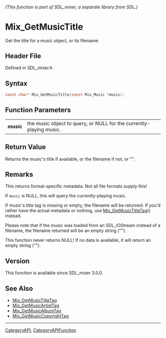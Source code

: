 ###### (This function is part of SDL_mixer, a separate library from SDL.)
# Mix_GetMusicTitle

Get the title for a music object, or its filename.

## Header File

Defined in SDL_mixer.h

## Syntax

```c
const char* Mix_GetMusicTitle(const Mix_Music *music);

```

## Function Parameters

|               |                                                                     |
| ------------- | ------------------------------------------------------------------- |
| **music**     | the music object to query, or NULL for the currently-playing music. |

## Return Value

Returns the music's title if available, or the filename if not, or "".

## Remarks

This returns format-specific metadata. Not all file formats supply this!

If `music` is NULL, this will query the currently-playing music.

If music's title tag is missing or empty, the filename will be returned. If
you'd rather have the actual metadata or nothing, use
[Mix_GetMusicTitleTag](Mix_GetMusicTitleTag)() instead.

Please note that if the music was loaded from an SDL_IOStream instead of a
filename, the filename returned will be an empty string ("").

This function never returns NULL! If no data is available, it will return
an empty string ("").

## Version

This function is available since SDL_mixer 3.0.0.

## See Also

* [Mix_GetMusicTitleTag](Mix_GetMusicTitleTag)
* [Mix_GetMusicArtistTag](Mix_GetMusicArtistTag)
* [Mix_GetMusicAlbumTag](Mix_GetMusicAlbumTag)
* [Mix_GetMusicCopyrightTag](Mix_GetMusicCopyrightTag)

----
[CategoryAPI](CategoryAPI), [CategoryAPIFunction](CategoryAPIFunction)


